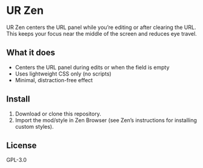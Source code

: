 # UR Zen

UR Zen centers the URL panel while you’re editing or after clearing the URL. This keeps your focus near the middle of the screen and reduces eye travel.

## What it does
- Centers the URL panel during edits or when the field is empty
- Uses lightweight CSS only (no scripts)
- Minimal, distraction-free effect

## Install
1. Download or clone this repository.
2. Import the mod/style in Zen Browser (see Zen’s instructions for installing custom styles).

## License
GPL-3.0